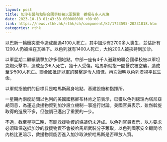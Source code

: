 ```yaml
---
layout: post
title: 加沙有醫院和聯合國學校被以軍襲擊　據報有多人死傷
date: 2023-10-18 01:43:38.000000000 +08:00
link: https://news.rthk.hk/rthk/ch/component/k2/1723595-20231018.htm
categories: rthk
---
```


以巴新一輪衝突至今造成超過4100人死亡，其中加沙有2700多人喪生，並估計有1200人仍被埋在瓦礫下。以色列就有1400人死亡，大約200人被挾持到加沙。

以軍星期二繼續襲擊加沙多個地點。中部一座有4千人避難的聯合國學校被以軍坦克炮火擊中，造成至少6人死亡，幾十人受傷。哈馬斯就指一間醫院被空襲，造成至少500人死亡。聯合國批評以軍的襲擊是令人憤慨，再次證明以色列漠視平民生命。

以軍就指他們的目標只是哈馬斯藏身地點、基建設施和指揮所。

一星期內兩度訪問以色列的美國國務卿布林肯之前表示，已獲以色列總理內塔尼亞胡同意，為運送救援物資到加沙設立機制一事進行討論。美國官員表示，雖然斡旋取得的進展不多，但強調已邁出了重要的一步。

不過，截至星期二晚，有關救援物資的協議仍未達成。以色列官員表示，以方要求必須確保送抵加沙的救援物資不會被哈馬斯武裝分子奪取，以色列國家安全顧問哈內格比更暗示，救援物資能否進入加沙取決於哈馬斯是否釋放人質。
